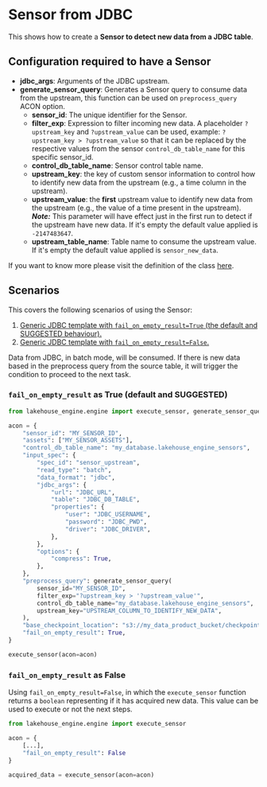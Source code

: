 # Sensor from JDBC

This shows how to create a **Sensor to detect new data from a JDBC table**.

## Configuration required to have a Sensor

- **jdbc_args**: Arguments of the JDBC upstream.
- **generate_sensor_query**: Generates a Sensor query to consume data from the upstream, this function can be used on `preprocess_query` ACON option.
    - **sensor_id**: The unique identifier for the Sensor.
    - **filter_exp**: Expression to filter incoming new data.
      A placeholder `?upstream_key` and `?upstream_value` can be used, example: `?upstream_key > ?upstream_value` so that it can be replaced by the respective values from the sensor `control_db_table_name` for this specific sensor_id.
    - **control_db_table_name**: Sensor control table name.
    - **upstream_key**: the key of custom sensor information to control how to identify new data from the upstream (e.g., a time column in the upstream).
    - **upstream_value**: the **first** upstream value to identify new data from the upstream (e.g., the value of a time present in the upstream). ***Note:*** This parameter will have effect just in the first run to detect if the upstream have new data. If it's empty the default value applied is `-2147483647`.
    - **upstream_table_name**: Table name to consume the upstream value. If it's empty the default value applied is `sensor_new_data`.

If you want to know more please visit the definition of the class [here](../../../reference/packages/core/definitions.md#packages.core.definitions.SensorSpec).

## Scenarios 

This covers the following scenarios of using the Sensor:

1. [Generic JDBC template with `fail_on_empty_result=True` (the default and SUGGESTED behaviour).](#fail_on_empty_result-as-true-default-and-suggested)
2. [Generic JDBC template with `fail_on_empty_result=False`.](#fail_on_empty_result-as-false)

Data from JDBC, in batch mode, will be consumed. If there is new data based in the preprocess query from the source table, it will trigger the condition to proceed to the next task.

### `fail_on_empty_result` as True (default and SUGGESTED)

```python
from lakehouse_engine.engine import execute_sensor, generate_sensor_query

acon = {
    "sensor_id": "MY_SENSOR_ID",
    "assets": ["MY_SENSOR_ASSETS"],
    "control_db_table_name": "my_database.lakehouse_engine_sensors",
    "input_spec": {
        "spec_id": "sensor_upstream",
        "read_type": "batch",
        "data_format": "jdbc",
        "jdbc_args": {
            "url": "JDBC_URL",
            "table": "JDBC_DB_TABLE",
            "properties": {
                "user": "JDBC_USERNAME",
                "password": "JDBC_PWD",
                "driver": "JDBC_DRIVER",
            },
        },
        "options": {
            "compress": True,
        },
    },
    "preprocess_query": generate_sensor_query(
        sensor_id="MY_SENSOR_ID",
        filter_exp="?upstream_key > '?upstream_value'",
        control_db_table_name="my_database.lakehouse_engine_sensors",
        upstream_key="UPSTREAM_COLUMN_TO_IDENTIFY_NEW_DATA",
    ),
    "base_checkpoint_location": "s3://my_data_product_bucket/checkpoints",
    "fail_on_empty_result": True,
}

execute_sensor(acon=acon)
```

### `fail_on_empty_result` as False

Using `fail_on_empty_result=False`, in which the `execute_sensor` function returns a `boolean` representing if it
has acquired new data. This value can be used to execute or not the next steps.

```python
from lakehouse_engine.engine import execute_sensor

acon = {
    [...],
    "fail_on_empty_result": False
}

acquired_data = execute_sensor(acon=acon)
```